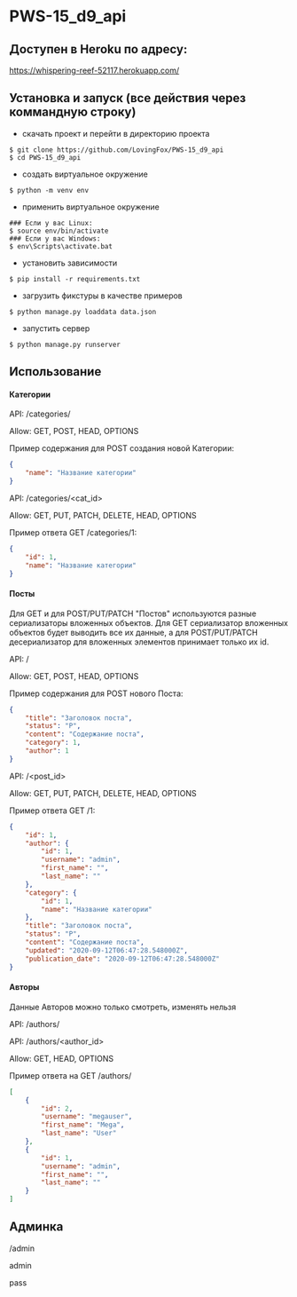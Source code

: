 # PWS-15_d9_api

## Доступен в Heroku по адресу:
https://whispering-reef-52117.herokuapp.com/

## Установка и запуск (все действия через коммандную строку)
  - скачать проект и перейти в директорию проекта
```
$ git clone https://github.com/LovingFox/PWS-15_d9_api
$ cd PWS-15_d9_api
```

  - создать виртуальное окружение
```
$ python -m venv env
```

  - применить виртуальное окружение
```
### Если у вас Linux:
$ source env/bin/activate
### Если у вас Windows:
$ env\Scripts\activate.bat
```

 - установить зависимости
```
$ pip install -r requirements.txt
```

  - загрузить фикстуры в качестве примеров
```
$ python manage.py loaddata data.json
```

  - запустить сервер
```
$ python manage.py runserver
```

## Использование

#### Категории
API: /categories/

Allow: GET, POST, HEAD, OPTIONS

Пример содержания для POST создания новой Категории:
```json
{
    "name": "Название категории"
}
```

API: /categories/<cat_id>

Allow: GET, PUT, PATCH, DELETE, HEAD, OPTIONS

Пример ответа GET /categories/1:
```json
{
    "id": 1,
    "name": "Название категории"
}
```

#### Посты
Для GET и для POST/PUT/PATCH "Постов" используются разные сериализаторы вложенных объектов. Для GET сериализатор вложенных объектов будет выводить все их данные, а для POST/PUT/PATCH десериализатор для вложенных элементов принимает только их id.

API: /

Allow: GET, POST, HEAD, OPTIONS

Пример содержания для POST нового Поста:
```json
{
    "title": "Заголовок поста",
    "status": "P",
    "content": "Содержание поста",
    "category": 1,
    "author": 1
}
```

API: /<post_id>

Allow: GET, PUT, PATCH, DELETE, HEAD, OPTIONS

Пример ответа GET /1:
```json
{
    "id": 1,
    "author": {
        "id": 1,
        "username": "admin",
        "first_name": "",
        "last_name": ""
    },
    "category": {
        "id": 1,
        "name": "Название категории"
    },
    "title": "Заголовок поста",
    "status": "P",
    "content": "Содержание поста",
    "updated": "2020-09-12T06:47:28.548000Z",
    "publication_date": "2020-09-12T06:47:28.548000Z"
}
```

#### Авторы
Данные Авторов можно только смотреть, изменять нельзя


API: /authors/

API: /authors/<author_id>

Allow: GET, HEAD, OPTIONS

Пример ответа на GET /authors/
```json
[
    {
        "id": 2,
        "username": "megauser",
        "first_name": "Mega",
        "last_name": "User"
    },
    {
        "id": 1,
        "username": "admin",
        "first_name": "",
        "last_name": ""
    }
]
```

## Админка
/admin

admin

pass
